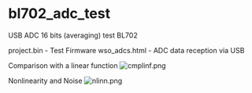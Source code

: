 # bl702_adc_test
USB ADC 16 bits (averaging) test BL702

project.bin - Test Firmware
wso_adcs.html - ADC data reception via USB

Comparison with a linear function
![cmplinf.png]()

Nonlinearity and Noise
![nlinn.png]()
